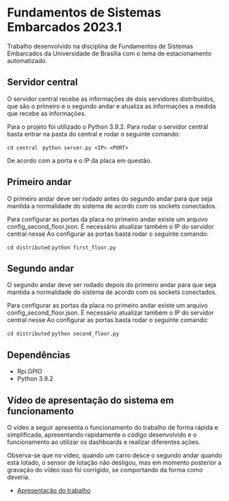 # Fundamentos de Sistemas Embarcados 2023.1

Trabalho desenvolvido na disciplina de Fundamentos de Sistemas Embarcados da Universidade de Brasília com o tema de estacionamento automatizado. 

## Servidor central
O servidor central recebe as informações de dois servidores distribuídos, que são o primeiro e o segundo andar e atualiza as informações a medida que recebe as informações. 

Para o projeto foi utilizado o Python 3.9.2. Para rodar o servidor central basta entrar na pasta do central e rodar o seguinte comando: 

```cd central```
``` python server.py <IP> <PORT>```

De acordo com a porta e o IP da placa em questão. 

## Primeiro andar 

O primeiro andar deve ser rodado antes do segundo andar para que seja mantida a normalidade do sistema de acordo com os sockets conectados. 

Para configurar as portas da placa no primeiro andar existe um arquivo config_second_floor.json. É necessário atualizar também o IP do servidor central nesse  Ao configurar as portas basta rodar o seguinte comando: 

```cd distributed```
```python first_floor.py```

## Segundo andar 

O segundo andar deve ser rodado depois do primeiro andar para que seja mantida a normalidade do sistema de acordo com os sockets conectados. 

Para configurar as portas da placa no primeiro andar existe um arquivo config_second_floor.json. É necessário atualizar também o IP do servidor central nesse  Ao configurar as portas basta rodar o seguinte comando: 

```cd distributed```
```python second_floor.py```

## Dependências
 - Rpi.GPIO
 - Python 3.9.2


## Vídeo de apresentação do sistema em funcionamento

O vídeo a seguir apresenta o funcionamento do trabalho de forma rápida e simplificada, apresentando rapidamente o código desenvolvido e o funcionamento ao utilizar os dashboards e realizar diferentes ações.


Observa-se que no vídeo, quando um carro desce o segundo andar quando está lotado, o sensor de lotação não desligou, mas em momento posterior a gravação do vídeo isso foi corrigido, se comportando da forma como deveria. 


- [Apresentação do trabalho](https://www.youtube.com/watch?v=5PJN8lX-4vs)